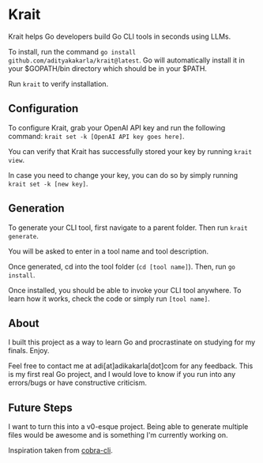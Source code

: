 # Krait

Krait helps Go developers build Go CLI tools in seconds using LLMs.

To install, run the command ```go install github.com/adityakakarla/krait@latest```. Go will automatically install it in your $GOPATH/bin directory which should be in your $PATH.

Run ```krait``` to verify installation.

## Configuration

To configure Krait, grab your OpenAI API key and run the following command: ```krait set -k [OpenAI API key goes here]```.

You can verify that Krait has successfully stored your key by running ```krait view```.

In case you need to change your key, you can do so by simply running ```krait set -k [new key]```.

## Generation

To generate your CLI tool, first navigate to a parent folder. Then run ```krait generate```.

You will be asked to enter in a tool name and tool description.

Once generated, cd into the tool folder (```cd [tool name]```). Then, run ```go install```.

Once installed, you should be able to invoke your CLI tool anywhere. To learn how it works, check the code or simply run ```[tool name]```.

## About

I built this project as a way to learn Go and procrastinate on studying for my finals. Enjoy.

Feel free to contact me at adi[at]adikakarla[dot]com for any feedback. This is my first real Go project, and I would love to know if you run into any errors/bugs or have constructive criticism.

## Future Steps

I want to turn this into a v0-esque project. Being able to generate multiple files would be awesome and is something I'm currently working on.

Inspiration taken from [cobra-cli](https://github.com/spf13/cobra-cli).